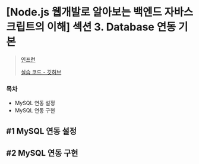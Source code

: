 # [Node.js 웹개발로 알아보는 백엔드 자바스크립트의 이해] 섹션 3. Database 연동 기본

> [인프런](https://www.inflearn.com/course/node-js-%EC%9B%B9%EA%B0%9C%EB%B0%9C)
>
> [실습 코드 - 깃허브](https://github.com/crongro/node_server_inflearn)



### 목차

- MySQL 연동 설정
- MySQL 연동 구현





## \#1 MySQL 연동 설정







## \#2 MySQL 연동 구현







